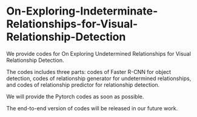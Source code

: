 # On-Exploring-Indeterminate-Relationships-for-Visual-Relationship-Detection

We provide codes for On Exploring Undetermined Relationships for Visual Relationship Detection.

The codes includes three parts: codes of Faster R-CNN for object detection, codes of relationship generator for undetermined relationships, and codes of relationship predictor for relationship detection.

We will provide the Pytorch codes as soon as possible. 

The end-to-end version of codes will be released in our future work.
